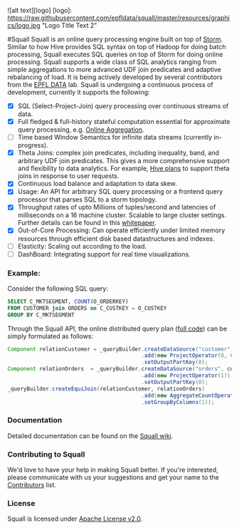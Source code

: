 ![alt text][logo]
[logo]: https://raw.githubusercontent.com/epfldata/squall/master/resources/graphics/logo.jpg "Logo Title Text 2"

#Squall
Squall is an online query processing engine built on top of [Storm](https://storm.apache.org/). Similar to how Hive provides SQL syntax on top of Hadoop for doing batch processing, Squall executes SQL queries on top of Storm for doing online processing. Squall supports a wide class of SQL analytics ranging from simple aggregations to more advanced UDF join predicates and adaptive rebalancing of load. It is being actively developed by several contributors from the [EPFL DATA](http://data.epfl.ch/) lab. Squall is undergoing a continuous process of development, currently it supports the following:

- [x] SQL (Select-Project-Join) query processing over continuous streams of data.
- [x] Full fledged & full-history stateful computation essential for approximate query processing, e.g. [Online Aggregation](http://en.wikipedia.org/wiki/Online_aggregation).
- [ ] Time based Window Semantics for infinite data streams (currently in-progress).
- [x] Theta Joins: complex join predicates, including inequality, band, and arbitrary UDF join predicates. This gives a more comprehensive support and flexibility to data analytics. For example, [Hive plans](https://cwiki.apache.org/confluence/display/Hive/Theta+Join) to support theta joins in response to user requests.
- [x] Continuous load balance and adaptation to data skew.
- [x] Usage: An API for arbitrary SQL query processing or a frontend query processor that parses SQL to a storm topology.
- [x] Throughput rates of upto Millions of tuples/second and latencies of milliseconds on a 16 machine cluster. Scalable to large cluster settings. Further details can be found in this [whitepaper](http://www.vldb.org/pvldb/vol7/p441-elseidy.pdf).
- [x] Out-of-Core Processing: Can operate efficiently under limited memory resources through efficient disk based datastructures and indexes.
- [ ] Elasticity: Scaling out according to the load.
- [ ] DashBoard: Integrating support for real time visualizations.

### Example:
Consider the following SQL query:
```sql
SELECT C_MKTSEGMENT, COUNT(O_ORDERKEY)
FROM CUSTOMER join ORDERS on C_CUSTKEY = O_CUSTKEY
GROUP BY C_MKTSEGMENT
```
Through the Squall API, the online distributed query plan ([full code](https://github.com/epfldata/squall/blob/master/src/plan_runner/query_plans/HyracksPlan.java)) can be simply formulated as follows:

```java
Component relationCustomer = _queryBuilder.createDataSource("customer", conf)
                                          .add(new ProjectOperator(0, 6))
                                          .setOutputPartKey(0);
Component relationOrders  = _queryBuilder.createDataSource("orders", conf)
                                          .add(new ProjectOperator(1))
                                          .setOutputPartKey(0);
_queryBuilder.createEquiJoin(relationCustomer, relationOrders)
                                          .add(new AggregateCountOperator(conf)
                                          .setGroupByColumns(1));
```

### Documentation
Detailed documentation can be found on the [Squall wiki](http://github.com/epfldata/squall/wiki).

### Contributing to Squall
We'd love to have your help in making Squall better. If you're interested, please communicate with us your suggestions and get your name to the [Contributors](https://github.com/epfldata/squall/wiki/Contributors) list.

### License
Squall is licensed under [Apache License v2.0](http://www.apache.org/licenses/LICENSE-2.0.html).
